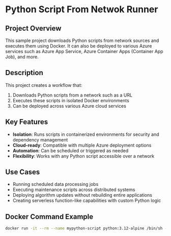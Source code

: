 # Python Script From Netwok Runner

## Project Overview

This sample project downloads Python scripts from network sources and executes them using Docker. It can also be deployed to various Azure services such as Azure App Service, Azure Container Apps (Container App Job), and more.

## Description

This project creates a workflow that:

1. Downloads Python scripts from a network such as a URL
2. Executes these scripts in isolated Docker environments
3. Can be deployed across various Azure cloud services

## Key Features

- **Isolation**: Runs scripts in containerized environments for security and dependency management
- **Cloud-ready**: Compatible with multiple Azure deployment options
- **Automation**: Can be scheduled or triggered as needed
- **Flexibility**: Works with any Python script accessible over a network

## Use Cases

- Running scheduled data processing jobs
- Executing maintenance scripts across distributed systems
- Deploying algorithm updates without rebuilding entire applications
- Creating serverless function-like capabilities with custom Python logic

## Docker Command Example

```bash
docker run -it --rm --name mypython-script python:3.12-alpine /bin/sh -c "wget -O /opt/pi_digit_calculator.py https://raw.githubusercontent.com/MariuszFerdyn/PythonScriptFromNetwokRunner/main/python/pi_digit_calculator.py && cd /opt && python pi_digit_calculator.py"
```


